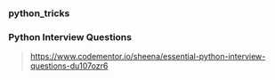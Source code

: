 ### python_tricks


### Python Interview Questions
> https://www.codementor.io/sheena/essential-python-interview-questions-du107ozr6
